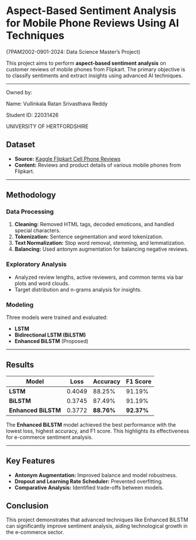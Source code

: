 # Aspect-Based Sentiment Analysis for Mobile Phone Reviews Using AI Techniques

(7PAM2002-0901-2024: Data Science Master’s Project)

This project aims to perform **aspect-based sentiment analysis** on customer reviews of mobile phones from Flipkart. The primary objective is to classify sentiments and extract insights using advanced AI techniques.

---

Owned by: 

Name: Vullinkala Ratan Srivasthava Reddy

Student ID: 22031426

UNIVERSITY OF HERTFORDSHIRE


## Dataset  
- **Source:** [Kaggle Flipkart Cell Phone Reviews](https://www.kaggle.com/datasets/nkitgupta/flipkart-cell-phone-reviews)  
- **Content:** Reviews and product details of various mobile phones from Flipkart.

---

## Methodology  

### **Data Processing**
1. **Cleaning:** Removed HTML tags, decoded emoticons, and handled special characters.  
2. **Tokenization:** Sentence segmentation and word tokenization.  
3. **Text Normalization:** Stop word removal, stemming, and lemmatization.  
4. **Balancing:** Used antonym augmentation for balancing negative reviews.

### **Exploratory Analysis**
- Analyzed review lengths, active reviewers, and common terms via bar plots and word clouds.  
- Target distribution and n-grams analysis for insights.  

### **Modeling**
Three models were trained and evaluated:  
- **LSTM**  
- **Bidirectional LSTM (BiLSTM)**  
- **Enhanced BiLSTM** (Proposed)  

---

## Results  

| Model            | Loss  | Accuracy | F1 Score |  
|-------------------|-------|----------|----------|  
| **LSTM**         | 0.4049 | 88.25%   | 91.19%   |  
| **BiLSTM**       | 0.3745 | 87.49%   | 91.19%   |  
| **Enhanced BiLSTM** | 0.3772 | **88.76%**   | **92.37%**   |  

The **Enhanced BiLSTM** model achieved the best performance with the lowest loss, highest accuracy, and F1 score. This highlights its effectiveness for e-commerce sentiment analysis.

---

## Key Features  
- **Antonym Augmentation:** Improved balance and model robustness.  
- **Dropout and Learning Rate Scheduler:** Prevented overfitting.  
- **Comparative Analysis:** Identified trade-offs between models.


## Conclusion  
This project demonstrates that advanced techniques like Enhanced BiLSTM can significantly improve sentiment analysis, aiding technological growth in the e-commerce sector.
